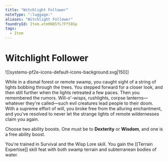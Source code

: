 ```yaml
---
title: "Witchlight Follower"
noteType: ":luggage:"
aliases: "Witchlight Follower"
foundryId: Item.atm9N85fL7FfS8Gp
tags:
  - Item
---
```


# Witchlight Follower
![[systems-pf2e-icons-default-icons-background.svg|150]]

While in a dismal forest or remote swamp, you caught sight of a string of lights bobbing through the trees. You stepped forward for a closer look, and then still further when the lights retreated a few paces. Then you remembered the rumors. Will-o'-wisps, rushlights, corpse lanterns—whatever they're called—such evil creatures lead people to their doom. With a supreme effort of will, you broke free from the alluring enchantment, and you've resolved to never let the strange lights of remote wildernesses claim you again.

Choose two ability boosts. One must be to **Dexterity** or **Wisdom**, and one is a free ability boost.

You're trained in Survival and the Wisp Lore skill. You gain the [[Terrain Expertise]] skill feat with both swamp terrain and subterranean bodies of water.
